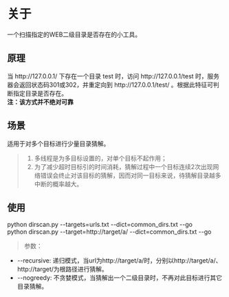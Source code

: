 # 关于
一个扫描指定的WEB二级目录是否存在的小工具。

## 原理
当 http:<b></b>//127.0.0.1/ 下存在一个目录 test 时，访问 http:<b></b>//127.0.0.1/test 时，服务器会返回状态码301或302，并重定向到 http:<b></b>//127.0.0.1/test/ 。根据此特征可判断指定目录是否存在。  
**注：该方式并不绝对可靠**  

## 场景
适用于对多个目标进行少量目录猜解。
> 1. 多线程是为多目标设置的，对单个目标不起作用；
> 2. 为了减少超时目标引的时间消耗，猜解过程中一个目标连续2次出现网络错误会终止对该目标的猜解，因而对同一目标来说，待猜解目录越多中断的概率越大。  

## 使用
python dirscan.py --targets=urls.txt --dict=common_dirs.txt --go  
python dirscan.py --target=http://target/a/ --dict=common_dirs.txt --go  
> 参数：
  * --recursive: 递归模式，当url为http://target/a/时，分别以http://target/a/、http://target/为根路径进行猜解。
  * --nogreedy: 不贪婪模式，当猜解出一个二级目录时，不再对此目标进行其它目录猜解。

